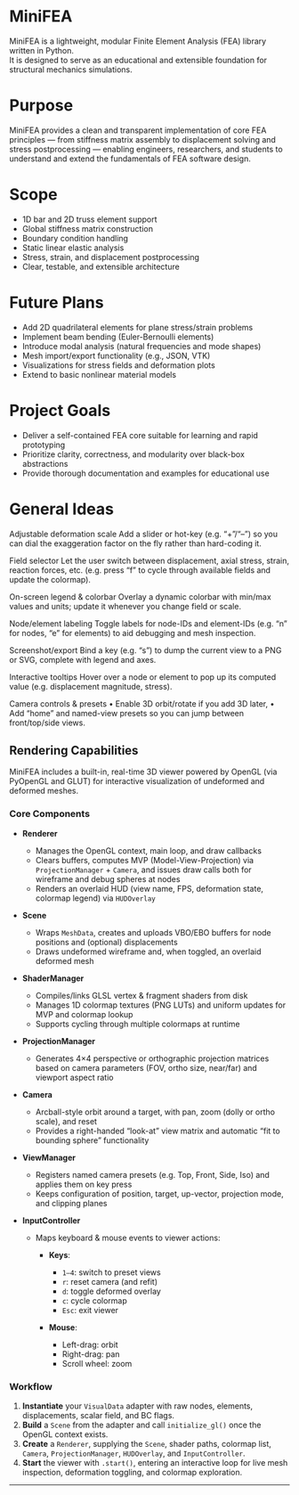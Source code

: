 # MiniFEA

MiniFEA is a lightweight, modular Finite Element Analysis (FEA) library written in Python.  
It is designed to serve as an educational and extensible foundation for structural mechanics simulations.

# Purpose
MiniFEA provides a clean and transparent implementation of core FEA principles — from stiffness matrix assembly to displacement solving and stress postprocessing — enabling engineers, researchers, and students to understand and extend the fundamentals of FEA software design.

# Scope
- 1D bar and 2D truss element support
- Global stiffness matrix construction
- Boundary condition handling
- Static linear elastic analysis
- Stress, strain, and displacement postprocessing
- Clear, testable, and extensible architecture

# Future Plans
- Add 2D quadrilateral elements for plane stress/strain problems
- Implement beam bending (Euler-Bernoulli elements)
- Introduce modal analysis (natural frequencies and mode shapes)
- Mesh import/export functionality (e.g., JSON, VTK)
- Visualizations for stress fields and deformation plots
- Extend to basic nonlinear material models

# Project Goals
- Deliver a self-contained FEA core suitable for learning and rapid prototyping
- Prioritize clarity, correctness, and modularity over black-box abstractions
- Provide thorough documentation and examples for educational use

# General Ideas


Adjustable deformation scale
Add a slider or hot-key (e.g. “+”/“–”) so you can dial the exaggeration factor on the fly rather than hard-coding it.

Field selector
Let the user switch between displacement, axial stress, strain, reaction forces, etc. (e.g. press “f” to cycle through available fields and update the colormap).

On-screen legend & colorbar
Overlay a dynamic colorbar with min/max values and units; update it whenever you change field or scale.

Node/element labeling
Toggle labels for node-IDs and element-IDs (e.g. “n” for nodes, “e” for elements) to aid debugging and mesh inspection.

Screenshot/export
Bind a key (e.g. “s”) to dump the current view to a PNG or SVG, complete with legend and axes.

Interactive tooltips
Hover over a node or element to pop up its computed value (e.g. displacement magnitude, stress).

Camera controls & presets
• Enable 3D orbit/rotate if you add 3D later,
• Add “home” and named-view presets so you can jump between front/top/side views.


## Rendering Capabilities

MiniFEA includes a built-in, real-time 3D viewer powered by OpenGL (via PyOpenGL and GLUT) for interactive visualization of undeformed and deformed meshes.

### Core Components

* **Renderer**

  * Manages the OpenGL context, main loop, and draw callbacks
  * Clears buffers, computes MVP (Model-View-Projection) via `ProjectionManager` + `Camera`, and issues draw calls both for wireframe and debug spheres at nodes&#x20;
  * Renders an overlaid HUD (view name, FPS, deformation state, colormap legend) via `HUDOverlay`&#x20;

* **Scene**

  * Wraps `MeshData`, creates and uploads VBO/EBO buffers for node positions and (optional) displacements
  * Draws undeformed wireframe and, when toggled, an overlaid deformed mesh&#x20;

* **ShaderManager**

  * Compiles/links GLSL vertex & fragment shaders from disk
  * Manages 1D colormap textures (PNG LUTs) and uniform updates for MVP and colormap lookup
  * Supports cycling through multiple colormaps at runtime&#x20;

* **ProjectionManager**

  * Generates 4×4 perspective or orthographic projection matrices based on camera parameters (FOV, ortho size, near/far) and viewport aspect ratio&#x20;

* **Camera**

  * Arcball-style orbit around a target, with pan, zoom (dolly or ortho scale), and reset
  * Provides a right-handed “look-at” view matrix and automatic “fit to bounding sphere” functionality&#x20;

* **ViewManager**

  * Registers named camera presets (e.g. Top, Front, Side, Iso) and applies them on key press
  * Keeps configuration of position, target, up-vector, projection mode, and clipping planes&#x20;

* **InputController**

  * Maps keyboard & mouse events to viewer actions:

    * **Keys**:

      * `1–4`: switch to preset views
      * `r`: reset camera (and refit)
      * `d`: toggle deformed overlay
      * `c`: cycle colormap
      * `Esc`: exit viewer
    * **Mouse**:

      * Left-drag: orbit
      * Right-drag: pan
      * Scroll wheel: zoom&#x20;

### Workflow

1. **Instantiate** your `VisualData` adapter with raw nodes, elements, displacements, scalar field, and BC flags.
2. **Build** a `Scene` from the adapter and call `initialize_gl()` once the OpenGL context exists.
3. **Create** a `Renderer`, supplying the `Scene`, shader paths, colormap list, `Camera`, `ProjectionManager`, `HUDOverlay`, and `InputController`.
4. **Start** the viewer with `.start()`, entering an interactive loop for live mesh inspection, deformation toggling, and colormap exploration.

---



